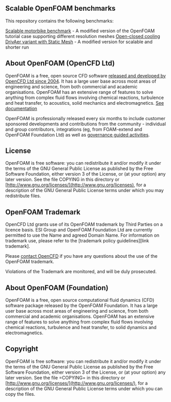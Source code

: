 
## Scalable OpenFOAM benchmarks

This repository contains the following benchmarks:
  
[Scalable motorbike benchmark](benchmarks/motorbike/README.org) - A modified version of the OpenFOAM tutorial case supporting different resolution meshes
[Open-closed cooling DrivAer variant with Static Mesh](benchmarks/occDrivAerStaticMesh/README.md) - A modified version for scalable and shorter run


## About OpenFOAM (OpenCFD Ltd)
OpenFOAM is a free, open source CFD software [released and developed by OpenCFD Ltd since 2004](http://www.openfoam.com/history/).
It has a large user base across most areas of engineering and science, from both commercial and academic organisations.
OpenFOAM has an extensive range of features to solve anything from complex fluid flows involving chemical reactions, turbulence and heat transfer, to acoustics, solid mechanics and electromagnetics.
[See documentation](http://www.openfoam.com/documentation)

OpenFOAM is professionally released every six months to include
customer sponsored developments and contributions from the community -
individual and group contributors, integrations
(eg, from FOAM-extend and OpenFOAM Foundation Ltd) as well as
[governance guided activities](https://www.openfoam.com/governance/).


## License
OpenFOAM is free software: you can redistribute it and/or modify it
under the terms of the GNU General Public License as published by the
Free Software Foundation, either version 3 of the License, or (at your
option) any later version.  See the file COPYING in this directory or
[http://www.gnu.org/licenses/](http://www.gnu.org/licenses), for a
description of the GNU General Public License terms under which you
may redistribute files.


## OpenFOAM Trademark
OpenCFD Ltd grants use of its OpenFOAM trademark by Third Parties on a
licence basis. ESI Group and OpenFOAM Foundation Ltd are currently
permitted to use the Name and agreed Domain Name. For information on
trademark use, please refer to the
[trademark policy guidelines][link trademark].

Please [contact OpenCFD](http://www.openfoam.com/contact) if you have
any questions about the use of the OpenFOAM trademark.

Violations of the Trademark are monitored, and will be duly prosecuted.


## About OpenFOAM (Foundation)

OpenFOAM is a free, open source computational fluid dynamics (CFD) software
package released by the OpenFOAM Foundation. It has a large user base across
most areas of engineering and science, from both commercial and academic
organisations. OpenFOAM has an extensive range of features to solve anything
from complex fluid flows involving chemical reactions, turbulence and heat
transfer, to solid dynamics and electromagnetics.

## Copyright

OpenFOAM is free software: you can redistribute it and/or modify it under the
terms of the GNU General Public License as published by the Free Software
Foundation, either version 3 of the License, or (at your option) any later
version.  See the file =COPYING= in this directory or
[http://www.gnu.org/licenses/](http://www.gnu.org/licenses/), for a description of the GNU General Public
License terms under which you can copy the files.


